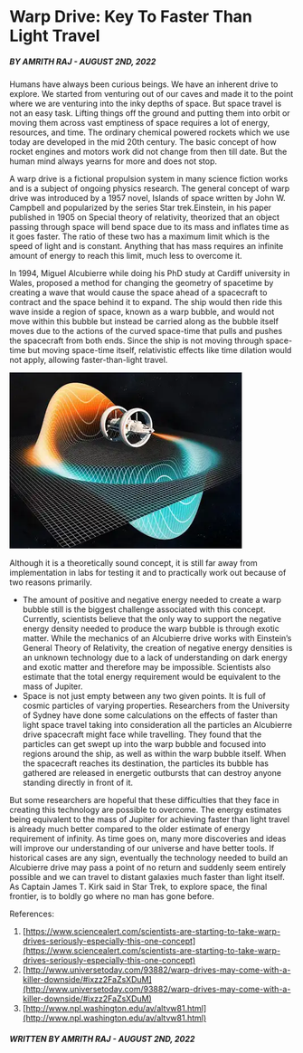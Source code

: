 # Warp Drive: Key To Faster Than Light Travel

##### *BY  AMRITH RAJ - AUGUST 2ND, 2022*

Humans have always been curious beings. We have an inherent drive to explore. We started from venturing out of our caves and made it to the point where we are venturing into the inky depths of space. But space travel is not an easy task. Lifting things off the ground and putting them into orbit or moving them across vast emptiness of space requires a lot of energy, resources, and time. The ordinary chemical powered rockets which we use today are developed in the mid 20th century. The basic concept of how rocket engines and motors work did not change from then till date. But the human mind always yearns for more and does not stop.

A warp drive is a fictional propulsion system in many science fiction works and is a subject of ongoing physics research. The general concept of warp drive was introduced by a 1957 novel, Islands of space written by John W. Campbell and popularized by the series Star trek.Einstein, in his paper published in 1905 on Special theory of relativity, theorized that an object passing through space will bend space due to its mass and inflates time as it goes faster. The ratio of these two has a maximum limit which is the speed of light and is constant. Anything that has mass requires an infinite amount of energy to reach this limit, much less to overcome it.

In 1994, Miguel Alcubierre while doing his PhD study at Cardiff university in Wales, proposed a method for changing the geometry of spacetime by creating a wave that would cause the space ahead of a spacecraft to contract and the space behind it to expand. The ship would then ride this wave inside a region of space, known as a warp bubble, and would not move within this bubble but instead be carried along as the bubble itself moves due to the actions of the curved space-time that pulls and pushes the spacecraft from both ends. Since the ship is not moving through space-time but moving space-time itself, relativistic effects like time dilation would not apply, allowing faster-than-light travel.

![SPACE](../../assets/images/blog/space/1.webp)

Although it is a theoretically sound concept, it is still far away from implementation in labs for testing it and to practically work out because of two reasons primarily.
- The amount of positive and negative energy needed to create a warp bubble still is the biggest challenge associated with this concept. Currently, scientists believe that the only way to support the negative energy density needed to produce the warp bubble is through exotic matter. While the mechanics of an Alcubierre drive works with Einstein’s General Theory of Relativity, the creation of negative energy densities is an unknown technology due to a lack of understanding on dark energy and exotic matter and therefore may be impossible. Scientists also estimate that the total energy requirement would be equivalent to the mass of Jupiter.
- Space is not just empty between any two given points. It is full of cosmic particles of varying properties. Researchers from the University of Sydney have done some calculations on the effects of faster than light space travel taking into consideration all the particles an Alcubierre drive spacecraft might face while travelling. They found that the particles can get swept up into the warp bubble and focused into regions around the ship, as well as within the warp bubble itself. When the spacecraft reaches its destination, the particles its bubble has gathered are released in energetic outbursts that can destroy anyone standing directly in front of it.

But some researchers are hopeful that these difficulties that they face in creating this technology are possible to overcome. The energy estimates being equivalent to the mass of Jupiter for achieving faster than light travel is already much better compared to the older estimate of energy requirement of infinity. As time goes on, many more discoveries and ideas will improve our understanding of our universe and have better tools. If historical cases are any sign, eventually the technology needed to build an Alcubierre drive may pass a point of no return and suddenly seem entirely possible and we can travel to distant galaxies much faster than light itself. As Captain James T. Kirk said in Star Trek, to explore space, the final frontier, is to boldly go where no man has gone before.

References:
1. [https://www.sciencealert.com/scientists-are-starting-to-take-warp-drives-seriously-especially-this-one-concept](https://www.sciencealert.com/scientists-are-starting-to-take-warp-drives-seriously-especially-this-one-concept)
2. [http://www.universetoday.com/93882/warp-drives-may-come-with-a-killer-downside/#ixzz2FaZsXDuM](http://www.universetoday.com/93882/warp-drives-may-come-with-a-killer-downside/#ixzz2FaZsXDuM)
3. [http://www.npl.washington.edu/av/altvw81.html](http://www.npl.washington.edu/av/altvw81.html)

##### *WRITTEN BY  AMRITH RAJ - AUGUST 2ND, 2022*